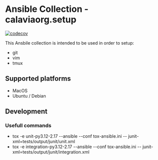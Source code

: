 # Ansible Collection - calaviaorg.setup

[![codecov](https://codecov.io/gh/calavia-org/ansible-collection-setup/branch/main/graph/badge.svg?token=T5NUI2U885)](https://codecov.io/gh/calavia-org/ansible-collection-setup)

This Ansbile collection is intended to be used in order to setup:

* git
* vim
* tmux

## Supported platforms

* MacOS
* Ubuntu / Debian

## Development

### Usefull commands

* tox -e unit-py3.12-2.17 --ansible --conf tox-ansible.ini -- junit-xml=tests/output/junit/unit.xml
* tox -e integration-py3.12-2.17 --ansible --conf tox-ansible.ini -- junit-xml=tests/output/junit/integration.xml
